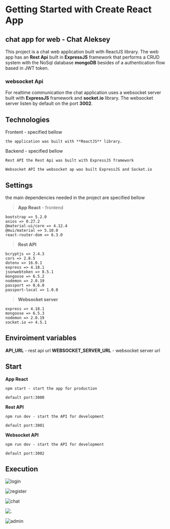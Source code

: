 # Getting Started with Create React App

## chat app for web - Chat Aleksey

This project is a chat web application built with ReactJS library. 
The web app has an **Rest Api** built in **ExpressJS** framework that performs a CRUD system with the NoSql 
database **mongoDB** besides of a authentication flow based in JWT token. 

### websocket Api

For realtime communication the chat application uses a websocket server built 
with **ExpressJS** framework and **socket.io** library. The websocket server
listen by default on the port **3002**.

## Technologies

Frontent - specified bellow
    
    the application was built with **ReactJS** library.

Backend - specified bellow

    Rest API the Rest Api was built with ExpressJS framework 

    Websocket API the websocket ap was built ExpressJS and Socket.io

## Settings

the main dependencies needed in the project are specified bellow

>**App React** - frontend

    bootstrap => 5.2.0
    axios => 0.27.2
    @material-ui/core => 4.12.4
    @mui/material => 5.10.0
    react-router-dom => 6.3.0

>**Rest API**

    bcryptjs => 2.4.3
    cors => 2.8.5
    dotenv => 16.0.1
    express => 4.18.1
    jsonwebtoken => 8.5.1
    mongoose => 6.5.2
    nodemon => 2.0.19
    passport => 0.6.0
    passport-local => 1.0.0

>**Websocket server**

    express => 4.18.1
    mongoose => 6.5.3
    nodemon => 2.0.19
    socket.io => 4.5.1

## Enviroiment variables

**API_URL** - rest api url
**WEBSOCKET_SERVER_URL** - websocket server url

## Start

**App React**

    npm start - start the app for production

    default port:3000

**Rest API**

    npm run dev - start the API for development

    default port:3001

**Websocket API** 

    npm run dev - start the API for development

    default port:3002

## Execution

![login](https://i.ibb.co/c2fDxn9/CA-login.png)

![register](https://i.ibb.co/tQzvQyN/CA-register.png)

![chat](https://i.ibb.co/RPzGTvv/CA-h.png)

![.](https://i.ibb.co/D14Qygk/CA-homepage.png)

![admin](https://i.ibb.co/RzN1DzZ/CA-admin.png)
